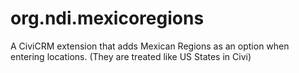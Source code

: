 # org.ndi.mexicoregions
A CiviCRM extension that adds Mexican Regions as an option when entering locations. (They are treated like US States in Civi) 
